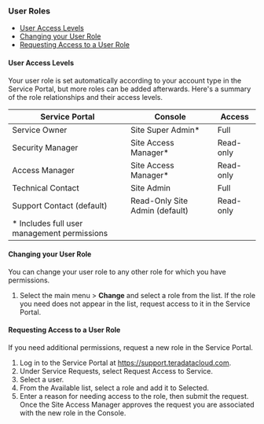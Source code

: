 ### User Roles


- [User Access Levels](#user-access-levels)
- [Changing your User Role](#changing-your-user-role)
- [Requesting Access to a User Role](#requesting-access-to-a-user-role)

#### User Access Levels

Your user role is set automatically according to your account type in the Service Portal, but more roles can be added afterwards. Here's a summary of the role relationships and their access levels.

| Service Portal | Console | Access |
|--|--|--|
| Service Owner | Site Super Admin* | Full |
| Security Manager | Site Access Manager*  | Read-only |
| Access Manager | Site Access Manager* | Read-only |
| Technical Contact | Site Admin | Full |
| Support Contact (default) | Read-Only Site Admin (default) | Read-only |
| * Includes full user management permissions |



#### Changing your User Role

You can change your user role to any other role for which you have permissions.

1. Select the main menu > **Change** and select a role from the list.
If the role you need does not appear in the list, request access to it in the Service Portal.


#### Requesting Access to a User Role

If you need additional permissions, request a new role in the Service Portal.
1. Log in to the Service Portal at https://support.teradatacloud.com.
2. Under Service Requests, select Request Access to Service.
3. Select a user.
4. From the Available list, select a role and add it to Selected.
5. Enter a reason for needing access to the role, then submit the request.
Once the Site Access Manager approves the request you are associated with the new role in the Console.
